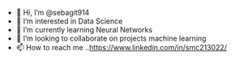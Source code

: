 - 👋 Hi, I’m @sebagit914
- 👀 I’m interested in Data Science
- 🌱 I’m currently learning Neural Networks
- 💞️ I’m looking to collaborate on projects machine learning
- 📫 How to reach me ..https://www.linkedin.com/in/smc213022/

<!---
sebagit914/sebagit914 is a ✨ special ✨ repository because its `README.md` (this file) appears on your GitHub profile.
You can click the Preview link to take a look at your changes.
--->
